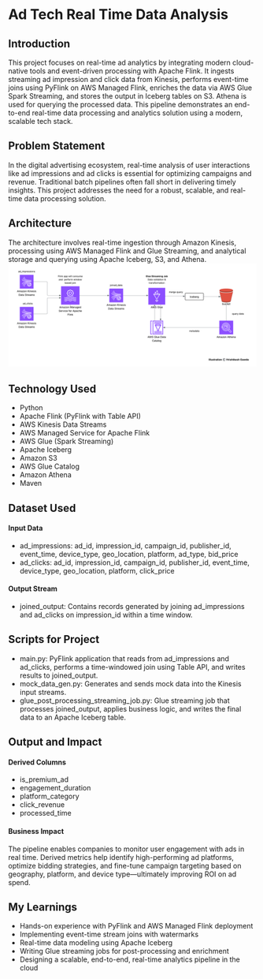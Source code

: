 # Ad Tech Real Time Data Analysis

## Introduction
This project focuses on real-time ad analytics by integrating modern cloud-native tools and event-driven processing with Apache Flink. It ingests streaming ad impression and click data from Kinesis, performs event-time joins using PyFlink on AWS Managed Flink, enriches the data via AWS Glue Spark Streaming, and stores the output in Iceberg tables on S3. Athena is used for querying the processed data. This pipeline demonstrates an end-to-end real-time data processing and analytics solution using a modern, scalable tech stack.

## Problem Statement
In the digital advertising ecosystem, real-time analysis of user interactions like ad impressions and ad clicks is essential for optimizing campaigns and revenue. Traditional batch pipelines often fall short in delivering timely insights. This project addresses the need for a robust, scalable, and real-time data processing solution.

## Architecture
The architecture involves real-time ingestion through Amazon Kinesis, processing using AWS Managed Flink and Glue Streaming, and analytical storage and querying using Apache Iceberg, S3, and Athena.
![Project Architecture](Ad-Tech-Real-Time-Data-Analysis.png) 

## Technology Used
- Python
- Apache Flink (PyFlink with Table API)
- AWS Kinesis Data Streams
- AWS Managed Service for Apache Flink
- AWS Glue (Spark Streaming)
- Apache Iceberg
- Amazon S3
- AWS Glue Catalog
- Amazon Athena
- Maven

## Dataset Used
#### Input Data
- ad_impressions: ad_id, impression_id, campaign_id, publisher_id, event_time, device_type, geo_location, platform, ad_type, bid_price
- ad_clicks: ad_id, impression_id, campaign_id, publisher_id, event_time, device_type, geo_location, platform, click_price

#### Output Stream
- joined_output: Contains records generated by joining ad_impressions and ad_clicks on impression_id within a time window.

## Scripts for Project
- main.py: PyFlink application that reads from ad_impressions and ad_clicks, performs a time-windowed join using Table API, and writes results to joined_output.
- mock_data_gen.py: Generates and sends mock data into the Kinesis input streams.
- glue_post_processing_streaming_job.py: Glue streaming job that processes joined_output, applies business logic, and writes the final data to an Apache Iceberg table.

## Output and Impact
#### Derived Columns
- is_premium_ad
- engagement_duration
- platform_category
- click_revenue
- processed_time

#### Business Impact
The pipeline enables companies to monitor user engagement with ads in real time. Derived metrics help identify high-performing ad platforms, optimize bidding strategies, and fine-tune campaign targeting based on geography, platform, and device type—ultimately improving ROI on ad spend.

## My Learnings
- Hands-on experience with PyFlink and AWS Managed Flink deployment
- Implementing event-time stream joins with watermarks
- Real-time data modeling using Apache Iceberg
- Writing Glue streaming jobs for post-processing and enrichment
- Designing a scalable, end-to-end, real-time analytics pipeline in the cloud
